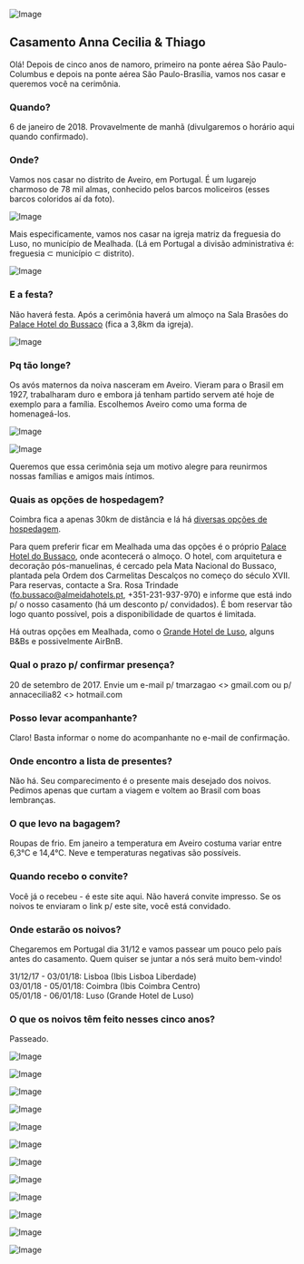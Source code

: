 ![Image](http://i.imgur.com/mNJ2wxf.jpg)

## Casamento Anna Cecilia & Thiago

Olá! Depois de cinco anos de namoro, primeiro na ponte aérea São Paulo-Columbus e depois na ponte aérea São Paulo-Brasília, vamos nos casar e queremos você na cerimônia.

### Quando?

6 de janeiro de 2018. Provavelmente de manhã (divulgaremos o horário aqui quando confirmado).

### Onde?

Vamos nos casar no distrito de Aveiro, em Portugal. É um lugarejo charmoso de 78 mil almas, conhecido pelos barcos moliceiros (esses barcos coloridos aí da foto).

![Image](https://upload.wikimedia.org/wikipedia/commons/thumb/0/0c/Aveiro_-_Portugal_%2816885263852%29.jpg/1200px-Aveiro_-_Portugal_%2816885263852%29.jpg)

Mais especificamente, vamos nos casar na igreja matriz da freguesia do Luso, no município de Mealhada. (Lá em Portugal a divisão administrativa é: freguesia ⊂ município ⊂ distrito).

![Image](http://static.panoramio.com/photos/large/130193712.jpg)

### E a festa?

Não haverá festa. Após a cerimônia haverá um almoço na Sala Brasões do [Palace Hotel do Bussaco](http://www.almeidahotels.pt/pt/hotel-coimbra-portugal) (fica a 3,8km da igreja).

![Image](https://upload.wikimedia.org/wikipedia/commons/thumb/3/30/Palace_Hotel_do_Bussaco.JPG/1200px-Palace_Hotel_do_Bussaco.JPG)

### Pq tão longe?

Os avós maternos da noiva nasceram em Aveiro. Vieram para o Brasil em 1927, trabalharam duro e embora já tenham partido servem até hoje de exemplo para a família. Escolhemos Aveiro como uma forma de homenageá-los.

![Image](http://i.imgur.com/JF5rfDl.png)

![Image](http://i.imgur.com/1buw9Lh.png)

Queremos que essa cerimônia seja um motivo alegre para reunirmos nossas famílias e amigos mais íntimos.

### Quais as opções de hospedagem?

Coimbra fica a apenas 30km de distância e lá há [diversas opções de hospedagem](https://www.tripadvisor.com/Hotels-g189143-Coimbra_Coimbra_District_Central_Portugal-Hotels.html).

Para quem preferir ficar em Mealhada uma das opções é o próprio [Palace Hotel do Bussaco](http://www.almeidahotels.pt/pt/hotel-coimbra-portugal), onde acontecerá o almoço. O hotel, com arquitetura e decoração pós-manuelinas, é cercado pela Mata Nacional do Bussaco, plantada pela Ordem dos Carmelitas Descalços no começo do século XVII. Para reservas, contacte a Sra. Rosa Trindade (fo.bussaco@almeidahotels.pt, +351-231-937-970) e informe que está indo p/ o nosso casamento (há um desconto p/ convidados). É bom reservar tão logo quanto possível, pois a disponibilidade de quartos é limitada.

Há outras opções em Mealhada, como o [Grande Hotel de Luso](http://www.hoteluso.com/), alguns B&Bs e possivelmente AirBnB.

### Qual o prazo p/ confirmar presença?

20 de setembro de 2017. Envie um e-mail p/ tmarzagao <<at>> gmail.com ou p/ annacecilia82 <<at>> hotmail.com
  
### Posso levar acompanhante?

Claro! Basta informar o nome do acompanhante no e-mail de confirmação.

### Onde encontro a lista de presentes?

Não há. Seu comparecimento é o presente mais desejado dos noivos. Pedimos apenas que curtam a viagem e voltem ao Brasil com boas lembranças.

### O que levo na bagagem?

Roupas de frio. Em janeiro a temperatura em Aveiro costuma variar entre 6,3°C e 14,4°C. Neve e temperaturas negativas são possíveis.

### Quando recebo o convite?

Você já o recebeu - é este site aqui. Não haverá convite impresso. Se os noivos te enviaram o link p/ este site, você está convidado.

### Onde estarão os noivos?

Chegaremos em Portugal dia 31/12 e vamos passear um pouco pelo país antes do casamento. Quem quiser se juntar a nós será muito bem-vindo!

31/12/17 - 03/01/18: Lisboa (Ibis Lisboa Liberdade) <br>
03/01/18 - 05/01/18: Coimbra (Ibis Coimbra Centro) <br>
05/01/18 - 06/01/18: Luso (Grande Hotel de Luso) <br>

### O que os noivos têm feito nesses cinco anos?

Passeado.

![Image](http://i.imgur.com/yHdGJmi.jpg)

![Image](http://i.imgur.com/O2Qc9EF.jpg)

![Image](http://i.imgur.com/9GnfLdI.jpg)

![Image](http://i.imgur.com/pJEFlNC.jpg)

![Image](http://i.imgur.com/YfajyDs.jpg)

![Image](http://i.imgur.com/jXXBGGo.jpg)

![Image](http://i.imgur.com/PRalWiR.jpg)

![Image](http://i.imgur.com/e62V0et.jpg)

![Image](http://i.imgur.com/nxUT6RS.jpg)

![Image](http://i.imgur.com/LS4Yp5k.jpg)

![Image](http://i.imgur.com/n9BSa3I.jpg)

![Image](http://i.imgur.com/FQ8ty0o.jpg)
